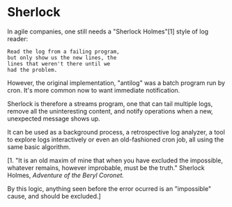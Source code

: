 # Sherlock

In agile companies, one still needs a
"Sherlock Holmes"[1] style of log reader:  
```
Read the log from a failing program,
but only show us the new lines, the 
lines that weren't there until we 
had the problem. 
```

However, the original implementation, 
"antilog" was a batch program run by cron. 
It's more common now to want immediate 
notification. 

Sherlock is therefore a streams program, one that 
can tail multiple logs, remove all the uninteresting 
content, and notify operations
when a new, unexpected message shows up.

It can be used as a background process, a
retrospective log analyzer, a tool to explore logs
interactively or even an old-fashioned cron job,
all using the same basic algorithm. 

[1. "It is an old maxim of mine that when you have 
excluded the impossible, whatever remains, 
however improbable, must be the truth." 
Sherlock Holmes, _Adventure of the Beryl Coronet._

By this logic, 
anything seen before the error ocurred is an
"impossible" cause, and should be excluded.]
